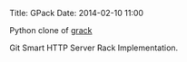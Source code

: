 Title: GPack
Date: 2014-02-10 11:00

Python clone of [grack](https://github.com/schacon/grack)

Git Smart HTTP Server Rack Implementation.
